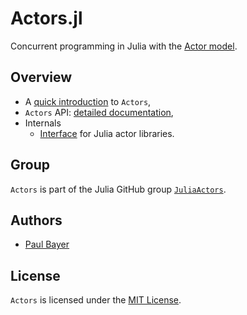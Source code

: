 # Actors.jl

Concurrent programming in Julia with the [Actor model](https://en.wikipedia.org/wiki/Actor_model).

## Overview

- A [quick introduction](intro.md) to `Actors`,
- `Actors` API: [detailed documentation](api.md),
- Internals
    - [Interface](interface.md) for Julia actor libraries.

## Group

`Actors` is part of the Julia GitHub group [`JuliaActors`](https://github.com/JuliaActors).

## Authors

- [Paul Bayer](https://github.com/pbayer)

## License

`Actors` is licensed under the [MIT License](https://github.com/pbayer/YAActL.jl/blob/master/LICENSE).
